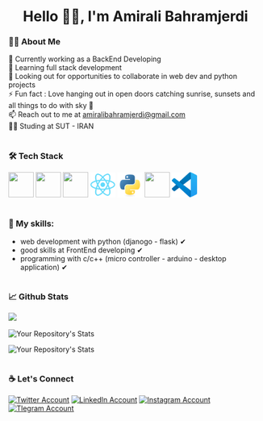 <h1 align="center">Hello 🙋‍♂️, I'm Amirali Bahramjerdi</h1>
<h3 align="center"></h3>

### 👨‍💻 About Me
🚀 Currently working as a BackEnd Developing  
🌱 Learning full stack development   
👀 Looking out for opportunities to collaborate in web dev and python projects  
⚡ Fun fact : Love hanging out in open doors catching sunrise, sunsets and all things to do with sky 🌆    
📫 Reach out to me at [amiralibahramjerdi@gmail.com](amiralibahramjerdi@gmail.com)  
👨‍🎓 Studing at SUT - IRAN

#

### 🛠 Tech Stack
<p>
<img src="https://cdn.jsdelivr.net/gh/devicons/devicon/icons/html5/html5-original.svg" width="50" height="50"/>
<img src="https://cdn.jsdelivr.net/gh/devicons/devicon/icons/css3/css3-original.svg" width="50" height="50"/>
<img src="https://cdn.jsdelivr.net/gh/devicons/devicon/icons/javascript/javascript-original.svg" width="50" height="50" />
<img src="https://github.com/devicons/devicon/blob/v2.14.0/icons/react/react-original.svg" width="50" height="50"/>
<img src="https://github.com/devicons/devicon/blob/v2.14.0/icons/python/python-original.svg" width="50" height="50"/>
<img src="https://cdn.cdnlogo.com/logos/a/33/amazon-web-services.svg" width="50" height="50" />
<img src="https://github.com/devicons/devicon/blob/v2.14.0/icons/vscode/vscode-original.svg" width="50" height="50"/>
</p>

#

### 📕 My skills: 
- web development with python (djanogo - flask) ✔
- good skills at FrontEnd developing ✔
- programming with c/c++ (micro controller - arduino - desktop application) ✔

#

### 📈 Github Stats
<img src="https://komarev.com/ghpvc/?username=AmirAli-BahramJerdi"/>

![Your Repository's Stats](https://github-readme-stats.vercel.app/api/top-langs/?username=AmirAli-BahramJerdi&theme=tokyonight)

![Your Repository's Stats](https://github-readme-stats.vercel.app/api?username=AmirAli-BahramJerdi&show_icons=true&theme=tokyonight)

#

### ☕ Let's Connect
<a href="https://www.twitter.com/amirali_bmj"><img src="https://cdn.cdnlogo.com/logos/t/48/twitter.png" alt="Twitter Account" width="35"/></a>
<a href="https://www.linkedin.com/in/amirali-bahramjerdi-a948312ba"><img src="https://cdn.cdnlogo.com/logos/l/66/linkedin-icon.svg" alt="LinkedIn Account" width="30"/></a>
<a href="https://www.instagram.com/amirali_bj/"><img src="https://cdn.cdnlogo.com/logos/i/92/instagram.svg" alt="Instagram Account" width="30"/></a>
<a href="https://t.me/amirali_bj"><img src="https://upload.wikimedia.org/wikipedia/commons/8/82/Telegram_logo.svg" alt="Tlegram Account" width="30"/></a>
#
